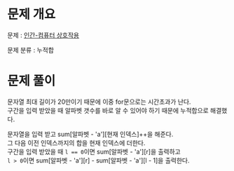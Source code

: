 # 문제 개요

문제 : [인간-컴퓨터 상호작용](https://www.acmicpc.net/problem/16139)

문제 분류 : 누적합

# 문제 풀이
문자열 최대 길이가 20만이기 때문에 이중 for문으로는 시간초과가 난다.  
구간을 입력 받았을 때 알파벳 갯수를 바로 알 수 있어야 하기 때문에 누적합으로 해결했다.  

문자열을 입력 받고 sum[알파벳 - 'a'][현재 인덱스]++을 해준다.  
그 다음 이전 인덱스까지의 합을 현재 인덱스에 더한다.  
구간을 입력 받았을 때 `l == 0`이면 sum[알파벳 - 'a'][r]을 출력하고  
`l > 0`이면 sum[알파벳 - 'a'][r] - sum[알파벳 - 'a'][l - 1]을 출력한다.